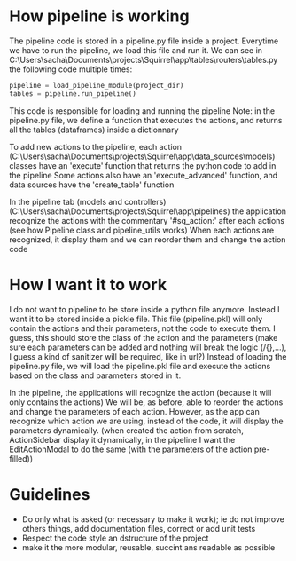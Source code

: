 # How pipeline is working 

The pipeline code is stored in a pipeline.py file inside a project. Everytime we have to run the pipeline, we load this file and run it.
We can see in C:\Users\sacha\Documents\projects\Squirrel\app\tables\routers\tables.py the following code multiple times:
```python
pipeline = load_pipeline_module(project_dir)
tables = pipeline.run_pipeline()
```
This code is responsible for loading and running the pipeline
Note: in the pipeline.py file, we define a function that executes the actions, and returns all the tables (dataframes) inside a dictionnary

To add new actions to the pipeline, each action (C:\Users\sacha\Documents\projects\Squirrel\app\data_sources\models) classes have an 'execute' function that returns the python code to add in the pipeline
Some actions also have an 'execute_advanced' function, and data sources have the 'create_table' function

In the pipeline tab (models and controllers) (C:\Users\sacha\Documents\projects\Squirrel\app\pipelines)
the application recognize the actions with the commentary '#sq_action:' after each actions (see how Pipeline class and pipeline_utils works)
When each actions are recognized, it display them and we can reorder them and change the action code


# How I want it to work

I do not want to pipeline to be store inside a python file anymore. Instead I want it to be stored inside a pickle file.
This file (pipeline.pkl) will only contain the actions and their parameters, not the code to execute them.
I guess, this should store the class of the action and the parameters 
(make sure each parameters can be added and nothing will break the logic (/\{},...), I guess a kind of sanitizer will be required, like in url?)
Instead of loading the pipeline.py file, we will load the pipeline.pkl file and execute the actions based on the class and parameters stored in it.

In the pipeline, the applications will recognize the action (because it will only contains the actions)
We will be, as before, able to reorder the actions and change the parameters of each action.
However, as the app can recognize which action we are using, instead of the code, it will display the parameters dynamically.
(when created the action from scratch, ActionSidebar display it dynamically, in the pipeline I want the EditActionModal to do the same (with the parameters of the action pre-filled))


# Guidelines
- Do only what is asked (or necessary to make it work); ie do not improve others things, add documentation files, correct or add unit tests
- Respect the code style an dstructure of the project
- make it the more modular, reusable, succint ans readable as possible

